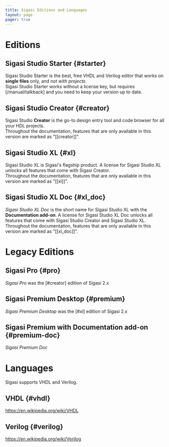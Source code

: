 ```yaml
---
title: Sigasi Editions and Languages
layout: page 
pager: true
---
```


# Editions

## Sigasi Studio Starter {#starter}

Sigasi Studio Starter is the best, free VHDL and Verilog editor that works on **single files** only, and _not with projects_.  
Sigasi Studio Starter works without a license key, but requires [/manual/talkback] and you need to keep your version up to date.

## Sigasi Studio Creator {#creator}

Sigasi Studio **Creator** is the go-to design entry tool and code browser for all your HDL projects.  
Throughout the documentation, features that are only available in this version are marked as "\[[creator]\]".

## Sigasi Studio XL {#xl}

Sigasi Studio XL is Sigasi's flagship product. A license for Sigasi Studio XL unlocks all features that come with Sigasi Creator.  
Throughout the documentation, features that are only available in this version are marked as "\[[xl]\]".


## Sigasi Studio XL Doc {#xl_doc}

_Sigasi Studio XL Doc_ is the short name for Sigasi Studio XL with the **Documentation add-on**. A license for Sigasi Studio XL Doc unlocks all features that come with Sigasi Studio Creator and Sigasi Studio XL.  
Throughout the documentation, features that are only available in this version are marked as "\[[xl_doc]\]".

# Legacy Editions

## Sigasi Pro {#pro}

_Sigasi Pro_ was the [#creator] edition of Sigasi 2.x

## Sigasi Premium Desktop {#premium}

_Sigasi Premium Desktop_ was the [#xl] edition of Sigasi 2.x

## Sigasi Premium with Documentation add-on {#premium-doc}

_Sigasi Premium Doc_  

# Languages

Sigasi supports VHDL and Verilog.

## VHDL {#vhdl}

<https://en.wikipedia.org/wiki/VHDL>

## Verilog {#verilog}

<https://en.wikipedia.org/wiki/Verilog>
